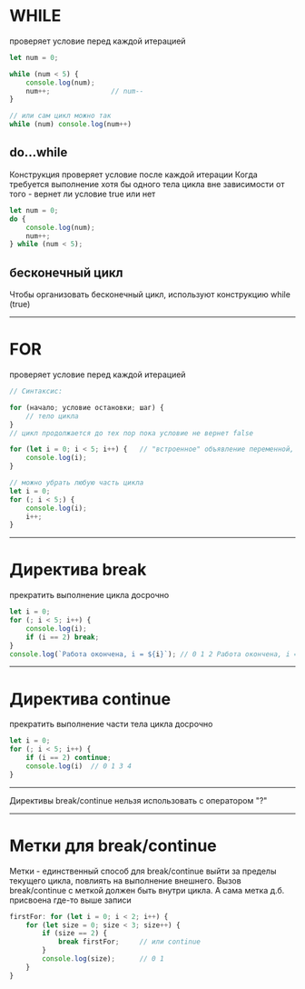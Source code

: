 # WHILE 
проверяет условие перед каждой итерацией

```js
let num = 0;

while (num < 5) {
    console.log(num);
    num++;               // num--
}

// или сам цикл можно так
while (num) console.log(num++)
```

## do...while
Конструкция проверяет условие после каждой итерации
Когда требуется выполнение хотя бы одного тела цикла вне зависимости от того - вернет ли условие true или нет

```js
let num = 0;
do {
    console.log(num);
    num++;
} while (num < 5);
```

## бесконечный цикл
Чтобы организовать бесконечный цикл, используют конструкцию while (true)

---





# FOR 
проверяет условие перед каждой итерацией

```js
// Синтаксис:

for (начало; условие остановки; шаг) {
    // тело цикла
}
// цикл продолжается до тех пор пока условие не вернет false
```


```js
for (let i = 0; i < 5; i++) {   // "встроенное" объявление переменной, итератор
    console.log(i);
}
```

```js
// можно убрать любую часть цикла
let i = 0;
for (; i < 5;) {
    console.log(i);
    i++;
}
```

---

# Директива break
прекратить выполнение цикла досрочно

```js
let i = 0;
for (; i < 5; i++) {
    console.log(i);
    if (i == 2) break;
}
console.log(`Работа окончена, i = ${i}`); // 0 1 2 Работа окончена, i = 2
```

---

# Директива continue
прекратить выполнение части тела цикла досрочно

```js
let i = 0;
for (; i < 5; i++) {
    if (i == 2) continue;
    console.log(i)  // 0 1 3 4
}
```

---

Директивы break/continue нельзя использовать с оператором "?"

---

# Метки для break/continue

Метки - единственный способ для break/continue выйти за пределы текущего цикла, повлиять на выполнение внешнего.
Вызов break/continue с меткой должен быть внутри цикла. А сама метка д.б. присвоена где-то выше записи

```js
firstFor: for (let i = 0; i < 2; i++) {
    for (let size = 0; size < 3; size++) {
        if (size == 2) {
            break firstFor;     // или continue
        }
        console.log(size);      // 0 1
    }
}
```